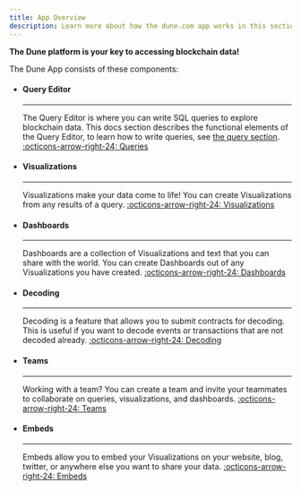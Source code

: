 ```yaml
---
title: App Overview
description: Learn more about how the dune.com app works in this section!
---
```


**The Dune platform is your key to accessing blockchain data!**  

  

The Dune App consists of these components:
<div class="grid cards" markdown>

-   #### Query Editor

    ---

    The Query Editor is where you can write SQL queries to explore blockchain data. This docs section describes the functional elements of the Query Editor, to learn how to write queries, see [the query section](../query/index.md). 
    [:octicons-arrow-right-24: Queries](queries/index.md)

-   #### Visualizations

    ---

    Visualizations make your data come to life! You can create Visualizations from any results of a query.
    [:octicons-arrow-right-24: Visualizations](visualizations/index.md)

-   #### Dashboards

    ---

    Dashboards are a collection of Visualizations and text that you can share with the world. You can create Dashboards out of any Visualizations you have created.
    [:octicons-arrow-right-24: Dashboards](dashboards.md)

-   #### Decoding

    ---

    Decoding is a feature that allows you to submit contracts for decoding. This is useful if you want to decode events or transactions that are not decoded already.
    [:octicons-arrow-right-24: Decoding](decoding-contracts.md)

-   #### Teams

    ---

    Working with a team? You can create a team and invite your teammates to collaborate on queries, visualizations, and dashboards.
    [:octicons-arrow-right-24: Teams](teams.md)

-   #### Embeds

    ---

    Embeds allow you to embed your Visualizations on your website, blog, twitter, or anywhere else you want to share your data.
    [:octicons-arrow-right-24: Embeds](embeds.md)

</div>


